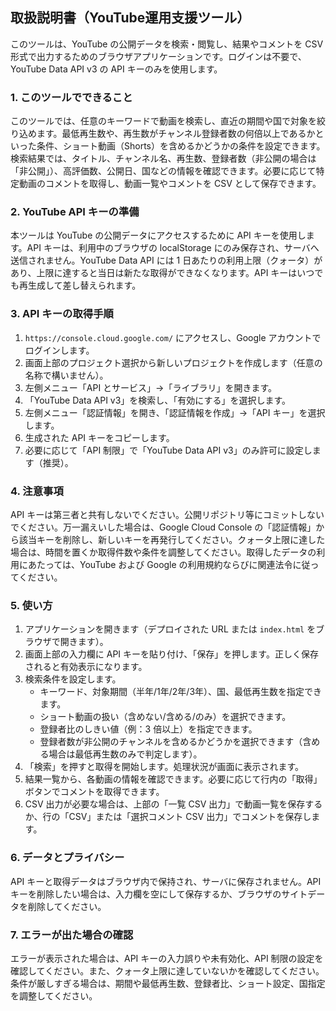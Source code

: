 ## 取扱説明書（YouTube運用支援ツール）

このツールは、YouTube の公開データを検索・閲覧し、結果やコメントを CSV 形式で出力するためのブラウザアプリケーションです。ログインは不要で、YouTube Data API v3 の API キーのみを使用します。

### 1. このツールでできること
このツールでは、任意のキーワードで動画を検索し、直近の期間や国で対象を絞り込めます。最低再生数や、再生数がチャンネル登録者数の何倍以上であるかといった条件、ショート動画（Shorts）を含めるかどうかの条件を設定できます。検索結果では、タイトル、チャンネル名、再生数、登録者数（非公開の場合は「非公開」）、高評価数、公開日、国などの情報を確認できます。必要に応じて特定動画のコメントを取得し、動画一覧やコメントを CSV として保存できます。

### 2. YouTube API キーの準備
本ツールは YouTube の公開データにアクセスするために API キーを使用します。API キーは、利用中のブラウザの localStorage にのみ保存され、サーバへ送信されません。YouTube Data API には 1 日あたりの利用上限（クォータ）があり、上限に達すると当日は新たな取得ができなくなります。API キーはいつでも再生成して差し替えられます。

### 3. API キーの取得手順
1. `https://console.cloud.google.com/` にアクセスし、Google アカウントでログインします。
2. 画面上部のプロジェクト選択から新しいプロジェクトを作成します（任意の名称で構いません）。
3. 左側メニュー「API とサービス」→「ライブラリ」を開きます。
4. 「YouTube Data API v3」を検索し、「有効にする」を選択します。
5. 左側メニュー「認証情報」を開き、「認証情報を作成」→「API キー」を選択します。
6. 生成された API キーをコピーします。
7. 必要に応じて「API 制限」で「YouTube Data API v3」のみ許可に設定します（推奨）。

### 4. 注意事項
API キーは第三者と共有しないでください。公開リポジトリ等にコミットしないでください。万一漏えいした場合は、Google Cloud Console の「認証情報」から該当キーを削除し、新しいキーを再発行してください。クォータ上限に達した場合は、時間を置くか取得件数や条件を調整してください。取得したデータの利用にあたっては、YouTube および Google の利用規約ならびに関連法令に従ってください。

### 5. 使い方
1. アプリケーションを開きます（デプロイされた URL または `index.html` をブラウザで開きます）。
2. 画面上部の入力欄に API キーを貼り付け、「保存」を押します。正しく保存されると有効表示になります。
3. 検索条件を設定します。
   - キーワード、対象期間（半年/1年/2年/3年）、国、最低再生数を指定できます。
   - ショート動画の扱い（含めない/含める/のみ）を選択できます。
   - 登録者比のしきい値（例：3 倍以上）を指定できます。
   - 登録者数が非公開のチャンネルを含めるかどうかを選択できます（含める場合は最低再生数のみで判定します）。
4. 「検索」を押すと取得を開始します。処理状況が画面に表示されます。
5. 結果一覧から、各動画の情報を確認できます。必要に応じて行内の「取得」ボタンでコメントを取得できます。
6. CSV 出力が必要な場合は、上部の「一覧 CSV 出力」で動画一覧を保存するか、行の「CSV」または「選択コメント CSV 出力」でコメントを保存します。

### 6. データとプライバシー
API キーと取得データはブラウザ内で保持され、サーバに保存されません。API キーを削除したい場合は、入力欄を空にして保存するか、ブラウザのサイトデータを削除してください。

### 7. エラーが出た場合の確認
エラーが表示された場合は、API キーの入力誤りや未有効化、API 制限の設定を確認してください。また、クォータ上限に達していないかを確認してください。条件が厳しすぎる場合は、期間や最低再生数、登録者比、ショート設定、国指定を調整してください。
